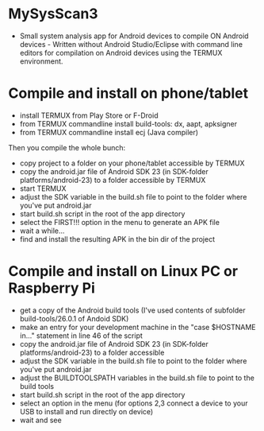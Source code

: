 # MySysScan3
- Small system analysis app for Android devices to compile ON Android devices -
Written without Android Studio/Eclipse with command line editors for compilation on Android devices using the TERMUX environment.

# Compile and install on phone/tablet

- install TERMUX from Play Store or F-Droid
- from TERMUX commandline install build-tools: dx, aapt, apksigner
- from TERMUX commandline install ecj (Java compiler)

Then you compile the whole bunch:

- copy project to a folder on your phone/tablet accessible by TERMUX
- copy the android.jar file of Android SDK 23 (in SDK-folder platforms/android-23) to a folder accessible by TERMUX
- start TERMUX
- adjust the SDK variable in the build.sh file to point to the folder where you've put android.jar
- start build.sh script in the root of the app directory
- select the FIRST!!! option in the menu to generate an APK file
- wait a while...
- find and install the resulting APK in the bin dir of the project

# Compile and install on Linux PC or Raspberry Pi

- get a copy of the Android build tools (I've used contents of subfolder build-tools/26.0.1 of Andoid SDK)
- make an entry for your development machine in the "case $HOSTNAME in..." statement in line 46 of the script
- copy the android.jar file of Android SDK 23 (in SDK-folder platforms/android-23) to a folder accessible
- adjust the SDK variable in the build.sh file to point to the folder where you've put android.jar
- adjust the BUILDTOOLSPATH variables in the build.sh file to point to the build tools
- start build.sh script in the root of the app directory
- select an option in the menu (for options 2,3 connect a device to your USB to install and run directly on device)
- wait and see

